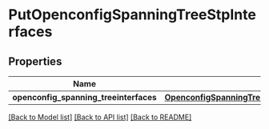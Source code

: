 # PutOpenconfigSpanningTreeStpInterfaces

## Properties
Name | Type | Description | Notes
------------ | ------------- | ------------- | -------------
**openconfig_spanning_treeinterfaces** | [**OpenconfigSpanningTreeStpOpenconfigspanningtreestpInterfaces**](OpenconfigSpanningTreeStpOpenconfigspanningtreestpInterfaces.md) |  | [optional] 

[[Back to Model list]](../README.md#documentation-for-models) [[Back to API list]](../README.md#documentation-for-api-endpoints) [[Back to README]](../README.md)


